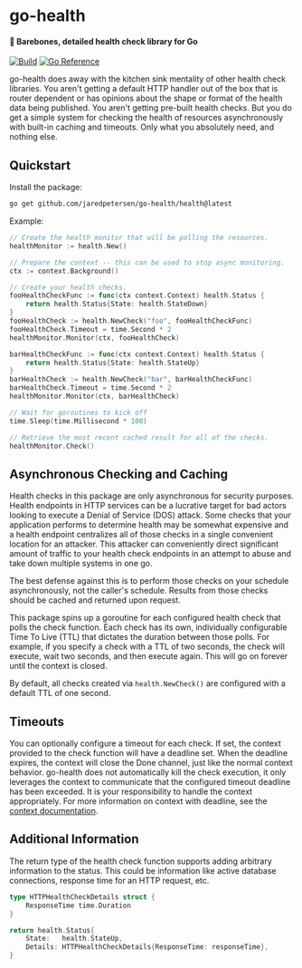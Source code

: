 # go-health
#### 🏥 Barebones, detailed health check library for Go
[![Build](https://github.com/jaredpetersen/go-health/actions/workflows/build.yaml/badge.svg)](https://github.com/jaredpetersen/go-health/actions/workflows/build.yaml)
[![Go Reference](https://pkg.go.dev/badge/github.com/jaredpetersen/go-health/health.svg)](https://pkg.go.dev/github.com/jaredpetersen/go-health/health)

go-health does away with the kitchen sink mentality of other health check libraries. You aren't getting a default HTTP
handler out of the box that is router dependent or has opinions about the shape or format of the health data being
published. You aren't getting pre-built health checks. But you do get a simple system for checking the health of
resources asynchronously with built-in caching and timeouts. Only what you absolutely need, and nothing else.

## Quickstart
Install the package:
```sh
go get github.com/jaredpetersen/go-health/health@latest
```

Example:
```go
// Create the health monitor that will be polling the resources.
healthMonitor := health.New()

// Prepare the context -- this can be used to stop async monitoring.
ctx := context.Background()

// Create your health checks.
fooHealthCheckFunc := func(ctx context.Context) health.Status {
    return health.Status{State: health.StateDown}
}
fooHealthCheck := health.NewCheck("foo", fooHealthCheckFunc)
fooHealthCheck.Timeout = time.Second * 2
healthMonitor.Monitor(ctx, fooHealthCheck)

barHealthCheckFunc := func(ctx context.Context) health.Status {
    return health.Status{State: health.StateUp}
}
barHealthCheck := health.NewCheck("bar", barHealthCheckFunc)
barHealthCheck.Timeout = time.Second * 2
healthMonitor.Monitor(ctx, barHealthCheck)

// Wait for goroutines to kick off
time.Sleep(time.Millisecond * 100)

// Retrieve the most recent cached result for all of the checks.
healthMonitor.Check()
```

## Asynchronous Checking and Caching
Health checks in this package are only asynchronous for security purposes. Health endpoints in HTTP services can be a
lucrative target for bad actors looking to execute a Denial of Service (DOS) attack. Some checks that your application
performs to determine health may be somewhat expensive and a health endpoint centralizes all of those checks in a
single convenient location for an attacker. This attacker can conveniently direct significant amount of traffic to your
health check endpoints in an attempt to abuse and take down multiple systems in one go.

The best defense against this is to perform those checks on your schedule asynchronously, not the caller's schedule.
Results from those checks should be cached and returned upon request.

This package spins up a goroutine for each configured health check that polls the check function. Each check has its
own, individually configurable Time To Live (TTL) that dictates the duration between those polls. For example, if you
specify a check with a TTL of two seconds, the check will execute, wait two seconds, and then execute again. This will
go on forever until the context is closed.

By default, all checks created via `health.NewCheck()` are configured with a default TTL of one second.

## Timeouts
You can optionally configure a timeout for each check. If set, the context provided to the check function will have a
deadline set. When the deadline expires, the context will close the Done channel, just like the normal context
behavior. go-health does not automatically kill the check execution, it only leverages the context to communicate that
the configured timeout deadline has been exceeded. It is your responsibility to handle the context appropriately. For
more information on context with deadline, see the [context documentation](https://pkg.go.dev/context#WithDeadline).

## Additional Information
The return type of the health check function supports adding arbitrary information to the status. This could be
information like active database connections, response time for an HTTP request, etc.

```go
type HTTPHealthCheckDetails struct {
    ResponseTime time.Duration
}
```

```go
return health.Status{
    State:   health.StateUp,
    Details: HTTPHealthCheckDetails{ResponseTime: responseTime},
}
```
